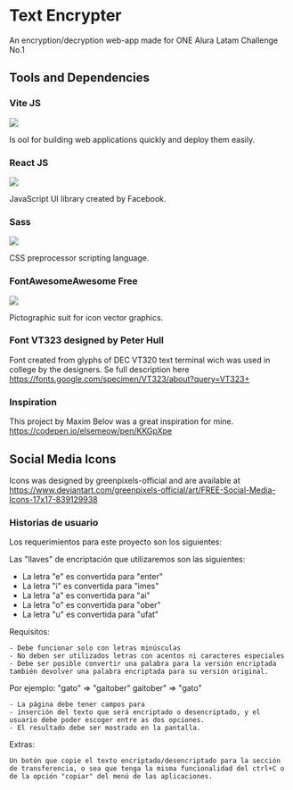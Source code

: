 # Text Encrypter
An encryption/decryption web-app made for ONE Alura Latam Challenge No.1



## Tools and Dependencies

### Vite JS
<img  src = "https://img.shields.io/badge/Vite-B73BFE?style=for-the-badge&logo=vite&logoColor=FFD62E" />

Is ool for building web applications quickly and deploy them easily.

### React JS

<img  src = "https://img.shields.io/badge/React-20232A?style=for-the-badge&logo=react&logoColor=61DAFB" />

JavaScript UI library created by Facebook.

### Sass
<img  src = "https://img.shields.io/badge/Sass-CC6699?style=for-the-badge&logo=sass&logoColor=white" />

CSS preprocessor scripting language.


### FontAwesomeAwesome Free
<img  src = "https://img.shields.io/badge/Font_Awesome-339AF0?style=for-the-badge&logo=fontawesome&logoColor=white" />

Pictographic suit for icon vector graphics.

### Font VT323 designed by Peter Hull
Font created from glyphs of DEC VT320 text terminal wich was used in college by the designers. Se full description here https://fonts.google.com/specimen/VT323/about?query=VT323+

### Inspiration

This project by Maxim Belov was a great inspiration for mine.
https://codepen.io/elsemeow/pen/KKGpXpe

## Social Media Icons

Icons was designed by 
greenpixels-official and are available at https://www.deviantart.com/greenpixels-official/art/FREE-Social-Media-Icons-17x17-839129938


### Historias de usuario

Los requerimientos para este proyecto son los siguientes:

Las "llaves" de encriptación que utilizaremos son las siguientes:

- La letra "e" es convertida para "enter"
- La letra "i" es convertida para "imes"
- La letra "a" es convertida para "ai"
- La letra "o" es convertida para "ober"
- La letra "u" es convertida para "ufat"

Requisitos:

    - Debe funcionar solo con letras minúsculas
    - No deben ser utilizados letras con acentos ni caracteres especiales
    - Debe ser posible convertir una palabra para la versión encriptada también devolver una palabra encriptada para su versión original.

Por ejemplo:
"gato" => "gaitober"
gaitober" => "gato"

    - La página debe tener campos para
    - inserción del texto que será encriptado o desencriptado, y el usuario debe poder escoger entre as dos opciones.
    - El resultado debe ser mostrado en la pantalla.

Extras:

    Un botón que copie el texto encriptado/desencriptado para la sección de transferencia, o sea que tenga la misma funcionalidad del ctrl+C o de la opción "copiar" del menú de las aplicaciones.
